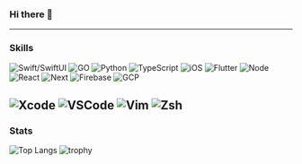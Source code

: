 ### Hi there 👋

<!--
**cjnorman87/cjnorman87** is a ✨ _special_ ✨ repository because its `README.md` (this file) appears on your GitHub profile.

Here are some ideas to get you started:

- 🔭 I’m currently working on a food truck app
- 🌱 I’m currently learning Oracle Cloud
- ⚡ Fun fact: I swam all 4 years of Highschool and I'm in the Navy
-->

---
### Skills

![Swift/SwiftUI](https://img.shields.io/badge/Swift/SwiftUI-ffac45.svg?style=for-the-badge&logo=swift&logoColor=black)
![GO](https://img.shields.io/badge/GO-blue.svg?style=for-the-badge&logo=go)
![Python](https://img.shields.io/badge/Python-yellow.svg?style=for-the-badge&logo=python)
![TypeScript](https://img.shields.io/badge/TypeScript-3178C6.svg?style=for-the-badge&logo=typescript&logoColor=white) 
![iOS](https://img.shields.io/badge/iOS-blue.svg?style=for-the-badge&logo=ios)
![Flutter](https://img.shields.io/badge/Flutter-0175c2.svg?style=for-the-badge&logo=flutter)
![Node](https://img.shields.io/badge/Node.js-339933.svg?style=for-the-badge&logo=Node.js&logoColor=white)
![React](https://img.shields.io/badge/React.js-00d8ff.svg?style=for-the-badge&logo=react&logoColor=white)
![Next](https://img.shields.io/badge/Next.js-ffffff.svg?style=for-the-badge&logo=Next.js&logoColor=black)
![Firebase](https://img.shields.io/badge/Firebase-FFCA28.svg?style=for-the-badge&logo=firebase&logoColor=black)
![GCP](https://img.shields.io/badge/Google_Cloud-4285F4.svg?style=for-the-badge&logo=Google-Cloud&logoColor=white)

![Xcode](https://img.shields.io/badge/Xcode-147EFB.svg?style=for-the-badge&logo=xcode&logoColor=white)
![VSCode](https://img.shields.io/badge/VSCode-007ACC.svg?style=for-the-badge&logo=Visual-Studio-Code&logoColor=white)
![Vim](https://img.shields.io/badge/Vim-019733.svg?style=for-the-badge&logo=vim&logoColor=white)
![Zsh](https://img.shields.io/badge/Zsh-ffffff.svg?style=for-the-badge&logoColor=black)
---

### Stats

![Top Langs](https://github-readme-stats.vercel.app/api/top-langs/?username=cjnorman87&layout=compact&langs_count=8&theme=github_dark)
![trophy](https://github-profile-trophy.vercel.app/?username=cjnorman87&theme=darkhub)
